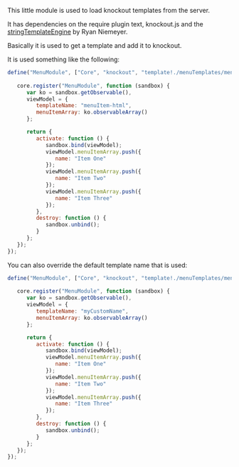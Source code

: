 This little module is used to load knockout templates from the server.

It has dependencies on the require plugin text, knockout.js and the [stringTemplateEngine](https://github.com/rniemeyer/SamplePresentation/blob/master/js/stringTemplateEngine.js) by Ryan Niemeyer.

Basically it is used to get a template and add it to knockout.

It is used something like the following:

```javascript
define("MenuModule", ["Core", "knockout", "template!./menuTemplates/menuItem.html"], function (core, knockout, template) {
   
   core.register("MenuModule", function (sandbox) {
      var ko = sandbox.getObservable(),
      viewModel = {
         templateName: "menuItem-html",
         menuItemArray: ko.observableArray()
      };

      return {
         activate: function () {
            sandbox.bind(viewModel);
            viewModel.menuItemArray.push({
               name: "Item One"
            });
            viewModel.menuItemArray.push({
               name: "Item Two"
            });
            viewModel.menuItemArray.push({
               name: "Item Three"
            });
         },
         destroy: function () {
            sandbox.unbind();
         }
      };
   });
});
```

You can also override the default template name that is used:

```javascript
define("MenuModule", ["Core", "knockout", "template!./menuTemplates/menuItem.html!myCustomName"], function (core, knockout, template) {
   
   core.register("MenuModule", function (sandbox) {
      var ko = sandbox.getObservable(),
      viewModel = {
         templateName: "myCustomName",
         menuItemArray: ko.observableArray()
      };

      return {
         activate: function () {
            sandbox.bind(viewModel);
            viewModel.menuItemArray.push({
               name: "Item One"
            });
            viewModel.menuItemArray.push({
               name: "Item Two"
            });
            viewModel.menuItemArray.push({
               name: "Item Three"
            });
         },
         destroy: function () {
            sandbox.unbind();
         }
      };
   });
});
```